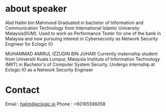 # about speaker

Abd Halim bin Mahmood
Graduated in bachelor of Information and Communication Technology from International Islamic University Malaysia(IIUM). 
Used to work as Performance Tester for one of the bank in Malaysia and 
now pursuing interest in Cybersecurity as Network Security Engineer for Eclogic IO

MUHAMMAD AMIRUL IZZUDIN BIN JUHARI
Currently insternship student from Universiti Kuala Lumpur, Malaysia Institute of Information Technology (MIIT) 
in Bachelor's of Computer System Securty. Undergo internship at Eclogic IO as a Network Security Engineer

# Contact
Email : halim@eclogic.io
Phone : +60165596058
